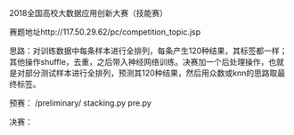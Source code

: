 2018全国高校大数据应用创新大赛（技能赛）

赛题地址http://117.50.29.62/pc/competition_topic.jsp

思路：对训练数据中每条样本进行全排列，每条产生120种结果，其标签都一样；其他操作shuffle，去重，之后带入神经网络训练。决赛加一个后处理操作，也就是对部分测试样本进行全排列，预测其120种结果，然后用众数或knn的思路取最终标签。

预赛：
     /preliminary/
          stacking.py
          pre.py

决赛：

